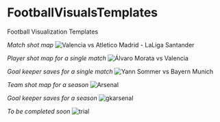 # FootballVisualsTemplates

Football Visualization Templates

*Match shot map*
![Valencia vs Atletico Madrid - LaLiga Santander](https://user-images.githubusercontent.com/80650976/187551048-8be04ab9-f745-4a76-97dd-34fc361b9e34.png)

*Player shot map for a single match*
![Álvaro Morata vs Valencia](https://user-images.githubusercontent.com/80650976/187550846-e8f3e7a8-1da7-4bc6-922e-5456cf0e6bc2.jpg)

*Goal keeper saves for a single match*
![Yann Sommer vs Bayern Munich](https://user-images.githubusercontent.com/80650976/188155928-3aa22bc4-2ef5-4018-aaad-5e5c8a12231e.png)

*Team shot map for a season*
![Arsenal](https://user-images.githubusercontent.com/80650976/188284308-9db53b41-0cd1-4683-ad86-cfd2bc6f1565.png)

*Goal keeper saves for a season*
![gkarsenal](https://user-images.githubusercontent.com/80650976/188284547-ebccb22f-3ccc-4468-af46-501c03ef913d.png)

*To be completed soon*
![trial](https://user-images.githubusercontent.com/80650976/188284383-a1323d2b-b160-4bd6-8ac3-e4fdb602f6ad.png)
